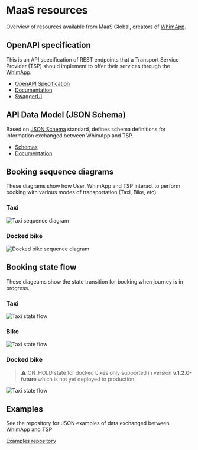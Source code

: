 # MaaS resources

Overview of resources available from MaaS Global, creators of [WhimApp](https://whimapp.com).

## OpenAPI specification

This is an API specification of REST endpoints that a Transport Service
Provider (TSP) should implement to offer their services through the
[WhimApp](https://whimapp.com/).

- [OpenAPI Specification](https://github.com/maasglobal/maas-tsp-api/tree/master/specs/booking.yml)
- [Documentation](https://maasglobal.github.io/maas-tsp-api/redoc.html?booking.json)
- [SwaggerUI](https://maasglobal.github.io/maas-tsp-api/swagger-ui.html?urls.primaryName=booking.yml)

## API Data Model (JSON Schema)

Based on [JSON Schema](https://json-schema.org/) standard, defines schema definitions for information exchanged between WhimApp and TSP.

- [Schemas](https://github.com/maasglobal/maas-schemas/tree/develop/maas-schemas/schemas)
- [Documentation](https://maasglobal.github.io/maas-schemas/)

## Booking sequence diagrams

These diagrams show how User, WhimApp and TSP interact to perform booking with various modes of transportation (Taxi, Bike, etc)

### Taxi

![Taxi sequence diagram](https://maasglobal.github.io/maas-tsp-api/specs/workflow/taxi-sequence.svg)

### Docked bike

![Docked bike sequence diagram](https://maasglobal.github.io/maas-tsp-api/specs/workflow/docked-bike-sequence.svg)

## Booking state flow

These diageams show the state transition for booking when journey is in progress.

### Taxi

![Taxi state flow](https://maasglobal.github.io/maas-tsp-api/specs/workflow/taxi.svg)

### Bike

![Taxi state flow](https://maasglobal.github.io/maas-tsp-api/specs/workflow/bike.svg)

### Docked bike

> ⚠️ ON_HOLD state for docked bikes only supported in version **v.1.2.0-future** which is not yet deployed to production.

![Taxi state flow](https://maasglobal.github.io/maas-tsp-api/specs/workflow/docked-bike.svg)

## Examples

See the repository for JSON examples of data exchanged between WhimApp and TSP

[Examples repository](https://github.com/maasglobal/maas-tsp-api/tree/master/examples)
